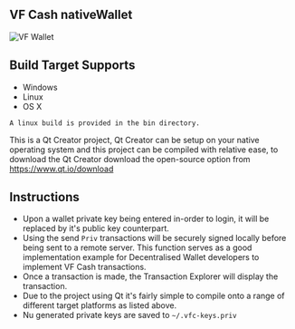 ## VF Cash nativeWallet
![VF Wallet](https://github.com/vfcash/RELEASES/blob/master/vfwallet.jpg)

## Build Target Supports
- Windows
- Linux
- OS X

`A linux build is provided in the bin directory.`

This is a Qt Creator project, Qt Creator can be setup on your native operating system and this project can be compiled with relative ease, to download the Qt Creator download the open-source option from https://www.qt.io/download

## Instructions
- Upon a wallet private key being entered in-order to login, it will be replaced by it's public key counterpart.
- Using the send `Priv` transactions will be securely signed locally before being sent to a remote server. This function serves as a good implementation example for Decentralised Wallet developers to implement VF Cash transactions.
- Once a transaction is made, the Transaction Explorer will display the transaction.
- Due to the project using Qt it's fairly simple to compile onto a range of different target platforms as listed above.
- Nu generated private keys are saved to `~/.vfc-keys.priv`

